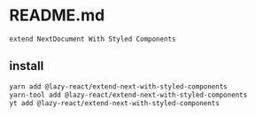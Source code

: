 # README.md

    extend NextDocument With Styled Components

## install

```bash
yarn add @lazy-react/extend-next-with-styled-components
yarn-tool add @lazy-react/extend-next-with-styled-components
yt add @lazy-react/extend-next-with-styled-components
```

